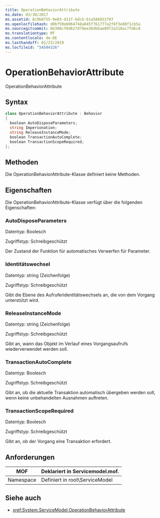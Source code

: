 ```yaml
---
title: OperationBehaviorAttribute
ms.date: 03/30/2017
ms.assetid: 8c9b0755-9e83-411f-bdcb-61a586022797
ms.openlocfilehash: d0bf59e6064748a045f761777a2f8f3e88f1cb5a
ms.sourcegitcommit: 6b308cf6d627d78ee36dbbae8972a310ac7fd6c8
ms.translationtype: MT
ms.contentlocale: de-DE
ms.lasthandoff: 01/23/2019
ms.locfileid: "54504326"
---
```

# <a name="operationbehaviorattribute"></a>OperationBehaviorAttribute
OperationBehaviorAttribute  
  
## <a name="syntax"></a>Syntax  
  
```csharp
class OperationBehaviorAttribute : Behavior  
{  
  boolean AutoDisposeParameters;  
  string Impersonation;  
  string ReleaseInstanceMode;  
  boolean TransactionAutoComplete;  
  boolean TransactionScopeRequired;  
};  
```  
  
## <a name="methods"></a>Methoden  
 Die OperationBehaviorAttribute-Klasse definiert keine Methoden.  
  
## <a name="properties"></a>Eigenschaften  
 Die OperationBehaviorAttribute-Klasse verfügt über die folgenden Eigenschaften:  
  
### <a name="autodisposeparameters"></a>AutoDisposeParameters  
 Datentyp: Boolesch  
  
 Zugriffstyp: Schreibgeschützt  
  
 Der Zustand der Funktion für automatisches Verwerfen für Parameter.  
  
### <a name="impersonation"></a>Identitätswechsel  
 Datentyp: string (Zeichenfolge)  
  
 Zugriffstyp: Schreibgeschützt  
  
 Gibt die Ebene des Aufruferidentitätswechsels an, die von dem Vorgang unterstützt wird.  
  
### <a name="releaseinstancemode"></a>ReleaseInstanceMode  
 Datentyp: string (Zeichenfolge)  
  
 Zugriffstyp: Schreibgeschützt  
  
 Gibt an, wann das Objekt im Verlauf eines Vorgangsaufrufs wiederverwendet werden soll.  
  
### <a name="transactionautocomplete"></a>TransactionAutoComplete  
 Datentyp: Boolesch  
  
 Zugriffstyp: Schreibgeschützt  
  
 Gibt an, ob die aktuelle Transaktion automatisch übergeben werden soll, wenn keine unbehandelten Ausnahmen auftreten.  
  
### <a name="transactionscoperequired"></a>TransactionScopeRequired  
 Datentyp: Boolesch  
  
 Zugriffstyp: Schreibgeschützt  
  
 Gibt an, ob der Vorgang eine Transaktion erfordert.  
  
## <a name="requirements"></a>Anforderungen  
  
|MOF|Deklariert in Servicemodel.mof.|  
|---------|-----------------------------------|  
|Namespace|Definiert in root\ServiceModel|  
  
## <a name="see-also"></a>Siehe auch
- <xref:System.ServiceModel.OperationBehaviorAttribute>
